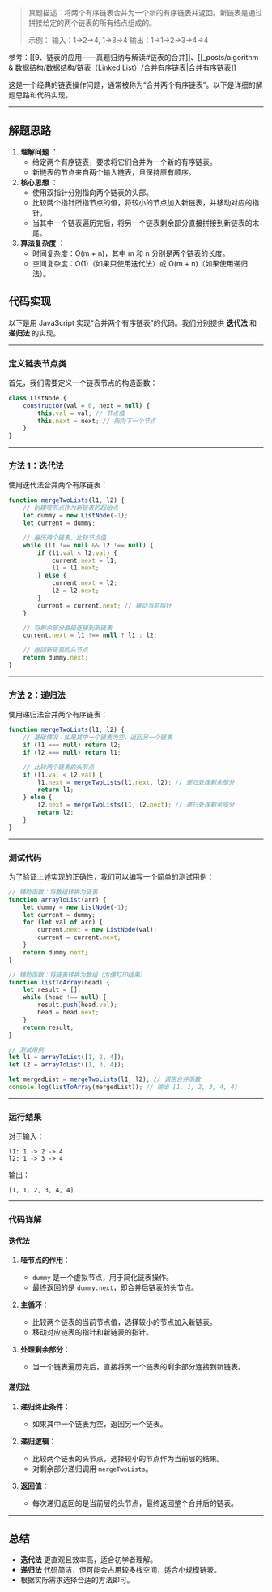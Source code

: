 
> 真题描述：将两个有序链表合并为一个新的有序链表并返回。新链表是通过拼接给定的两个链表的所有结点组成的。
> 
> 示例：
> 输入：1->2->4, 1->3->4
> 输出：1->1->2->3->4->4

参考：[[9、链表的应用——真题归纳与解读#链表的合并]]、[[_posts/algorithm & 数据结构/数据结构/链表（Linked List）/合并有序链表|合并有序链表]]

这是一个经典的链表操作问题，通常被称为“合并两个有序链表”。以下是详细的解题思路和代码实现。

---

## 解题思路

1. **理解问题** ：
    - 给定两个有序链表，要求将它们合并为一个新的有序链表。
    - 新链表的节点来自两个输入链表，且保持原有顺序。
2. **核心思想** ：
    - 使用双指针分别指向两个链表的头部。
    - 比较两个指针所指节点的值，将较小的节点加入新链表，并移动对应的指针。
    - 当其中一个链表遍历完后，将另一个链表剩余部分直接拼接到新链表的末尾。
3. **算法复杂度** ：
    - 时间复杂度：O(m + n)，其中 m 和 n 分别是两个链表的长度。
    - 空间复杂度：O(1)（如果只使用迭代法）或 O(m + n)（如果使用递归法）。


## 代码实现

以下是用 JavaScript 实现“合并两个有序链表”的代码。我们分别提供 **迭代法** 和 **递归法** 的实现。

---

### 定义链表节点类

首先，我们需要定义一个链表节点的构造函数：

```javascript
class ListNode {
    constructor(val = 0, next = null) {
        this.val = val; // 节点值
        this.next = next; // 指向下一个节点
    }
}
```

---

### 方法 1：迭代法

使用迭代法合并两个有序链表：

```javascript
function mergeTwoLists(l1, l2) {
    // 创建哑节点作为新链表的起始点
    let dummy = new ListNode(-1);
    let current = dummy;

    // 遍历两个链表，比较节点值
    while (l1 !== null && l2 !== null) {
        if (l1.val < l2.val) {
            current.next = l1;
            l1 = l1.next;
        } else {
            current.next = l2;
            l2 = l2.next;
        }
        current = current.next; // 移动当前指针
    }

    // 将剩余部分直接连接到新链表
    current.next = l1 !== null ? l1 : l2;

    // 返回新链表的头节点
    return dummy.next;
}
```

---

### 方法 2：递归法

使用递归法合并两个有序链表：

```javascript
function mergeTwoLists(l1, l2) {
    // 基础情况：如果其中一个链表为空，返回另一个链表
    if (l1 === null) return l2;
    if (l2 === null) return l1;

    // 比较两个链表的头节点
    if (l1.val < l2.val) {
        l1.next = mergeTwoLists(l1.next, l2); // 递归处理剩余部分
        return l1;
    } else {
        l2.next = mergeTwoLists(l1, l2.next); // 递归处理剩余部分
        return l2;
    }
}
```

---

### 测试代码

为了验证上述实现的正确性，我们可以编写一个简单的测试用例：

```javascript
// 辅助函数：将数组转换为链表
function arrayToList(arr) {
    let dummy = new ListNode(-1);
    let current = dummy;
    for (let val of arr) {
        current.next = new ListNode(val);
        current = current.next;
    }
    return dummy.next;
}

// 辅助函数：将链表转换为数组（方便打印结果）
function listToArray(head) {
    let result = [];
    while (head !== null) {
        result.push(head.val);
        head = head.next;
    }
    return result;
}

// 测试用例
let l1 = arrayToList([1, 2, 4]);
let l2 = arrayToList([1, 3, 4]);

let mergedList = mergeTwoLists(l1, l2); // 调用合并函数
console.log(listToArray(mergedList)); // 输出 [1, 1, 2, 3, 4, 4]
```

---

### 运行结果

对于输入：
```plaintext
l1: 1 -> 2 -> 4
l2: 1 -> 3 -> 4
```

输出：
```plaintext
[1, 1, 2, 3, 4, 4]
```

---

### 代码详解

#### 迭代法
1. **哑节点的作用**：
   - `dummy` 是一个虚拟节点，用于简化链表操作。
   - 最终返回的是 `dummy.next`，即合并后链表的头节点。

2. **主循环**：
   - 比较两个链表的当前节点值，选择较小的节点加入新链表。
   - 移动对应链表的指针和新链表的指针。

3. **处理剩余部分**：
   - 当一个链表遍历完后，直接将另一个链表的剩余部分连接到新链表。

#### 递归法
1. **递归终止条件**：
   - 如果其中一个链表为空，返回另一个链表。

2. **递归逻辑**：
   - 比较两个链表的头节点，选择较小的节点作为当前层的结果。
   - 对剩余部分递归调用 `mergeTwoLists`。

3. **返回值**：
   - 每次递归返回的是当前层的头节点，最终返回整个合并后的链表。

---

## 总结

- **迭代法** 更直观且效率高，适合初学者理解。
- **递归法** 代码简洁，但可能会占用较多栈空间，适合小规模链表。
- 根据实际需求选择合适的方法即可。